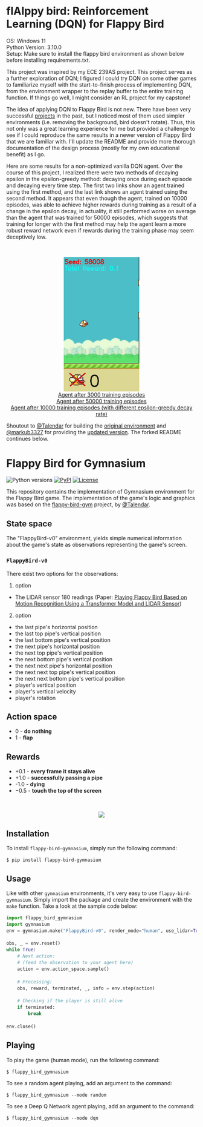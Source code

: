 # flAIppy bird: Reinforcement Learning (DQN) for Flappy Bird
OS: Windows 11 <br>
Python Version: 3.10.0 <br>
Setup: Make sure to install the flappy bird environment as shown below before installing requirements.txt.

This project was inspired by my ECE 239AS project. This project serves as a further exploration of DQN; I figured I could try DQN on some other games to familiarize myself with the start-to-finish process of implementing DQN, from the environment wrapper to the replay buffer to the entire training function. If things go well, I might consider an RL project for my capstone!

The idea of applying DQN to Flappy Bird is not new. There have been very successful [projects](https://www.youtube.com/watch?v=THhUXIhjkCM&t=302s) in the past, but I noticed most of them used simpler environments (i.e. removing the background, bird doesn't rotate). Thus, this not only was a great learning experience for me but provided a challenge to see if I could reproduce the same results in a newer version of Flappy Bird that we are familiar with. I'll update the README and provide more thorough documentation of the design process (mostly for my own educational benefit) as I go.

Here are some results for a non-optimized vanilla DQN agent. Over the course of this project, I realized there were two methods of decaying epsilon in the epsilon-greedy method: decaying once during each episode and decaying every time step. The first two links show an agent trained using the first method, and the last link shows an agent trained using the second method. It appears that even though the agent, trained on 10000 episodes, was able to achieve higher rewards during training as a result of a change in the epsilon decay, in actuality, it still performed worse on average than the agent that was trained for 50000 episodes, which suggests that training for longer with the first method may help the agent learn a more robust reward network even if rewards during the training phase may seem deceptively low.

<br>

<p align="center">
  <img align="center" 
       src="https://github.com/awong0811/flappy-bird-rl/blob/main/imgs/flappy_bird_dqn_3000.gif?raw=true" 
       width="200"/> <br>
  <a href="https://youtu.be/zXcjuuonosw" target="_blank">Agent after 3000 training episodes</a> <br>
  <a href="https://youtu.be/q_ziL8iavNA?si=iALgVAg7HgXW2a-0" target="_blank">Agent after 50000 training episodes</a> <br>
  <a href="https://youtu.be/IQdAhJrQnyU" target="_blank">Agent after 10000 training episodes (with different epsilon-greedy decay rate)</a>
</p>


<!-- [Youtube](https://youtu.be/zXcjuuonosw) -->

Shoutout to [@Talendar](https://github.com/Talendar) for building the [original environment](https://github.com/Talendar/flappy-bird-gym) and [@markub3327](https://github.com/markub3327) for providing the [updated version](https://github.com/markub3327/flappy-bird-gymnasium). The forked README continues below.

# Flappy Bird for Gymnasium

![Python versions](https://img.shields.io/pypi/pyversions/flappy-bird-gymnasium)
[![PyPI](https://img.shields.io/pypi/v/flappy-bird-gymnasium)](https://pypi.org/project/flappy-bird-gymnasium/)
[![License](https://img.shields.io/github/license/markub3327/flappy-bird-gymnasium)](https://github.com/markub3327/flappy-bird-gymnasium/blob/master/LICENSE)

This repository contains the implementation of Gymnasium environment for
the Flappy Bird game. The implementation of the game's logic and graphics was
based on the [flappy-bird-gym](https://github.com/Talendar/flappy-bird-gym) project, by
[@Talendar](https://github.com/Talendar). 

## State space

The "FlappyBird-v0" environment, yields simple numerical information about the game's state as
observations representing the game's screen.

### `FlappyBird-v0`
There exist two options for the observations:  
1. option
* The LIDAR sensor 180 readings (Paper: [Playing Flappy Bird Based on Motion Recognition Using a Transformer Model and LIDAR Sensor](https://www.mdpi.com/1424-8220/24/6/1905))

2. option
* the last pipe's horizontal position
* the last top pipe's vertical position
* the last bottom pipe's vertical position
* the next pipe's horizontal position
* the next top pipe's vertical position
* the next bottom pipe's vertical position
* the next next pipe's horizontal position
* the next next top pipe's vertical position
* the next next bottom pipe's vertical position
* player's vertical position
* player's vertical velocity
* player's rotation

## Action space

* 0 - **do nothing**
* 1 - **flap**

## Rewards

* +0.1 - **every frame it stays alive**
* +1.0 - **successfully passing a pipe**
* -1.0 - **dying**
* −0.5 - **touch the top of the screen**

<br>

<p align="center">
  <img align="center" 
       src="https://github.com/markub3327/flappy-bird-gymnasium/blob/main/imgs/dqn.gif?raw=true" 
       width="200"/>
</p>

## Installation

To install `flappy-bird-gymnasium`, simply run the following command:

    $ pip install flappy-bird-gymnasium
    
## Usage

Like with other `gymnasium` environments, it's very easy to use `flappy-bird-gymnasium`.
Simply import the package and create the environment with the `make` function.
Take a look at the sample code below:

```python
import flappy_bird_gymnasium
import gymnasium
env = gymnasium.make("FlappyBird-v0", render_mode="human", use_lidar=True)

obs, _ = env.reset()
while True:
    # Next action:
    # (feed the observation to your agent here)
    action = env.action_space.sample()

    # Processing:
    obs, reward, terminated, _, info = env.step(action)
    
    # Checking if the player is still alive
    if terminated:
        break

env.close()
```

## Playing

To play the game (human mode), run the following command:

    $ flappy_bird_gymnasium
    
To see a random agent playing, add an argument to the command:

    $ flappy_bird_gymnasium --mode random

To see a Deep Q Network agent playing, add an argument to the command:

    $ flappy_bird_gymnasium --mode dqn
